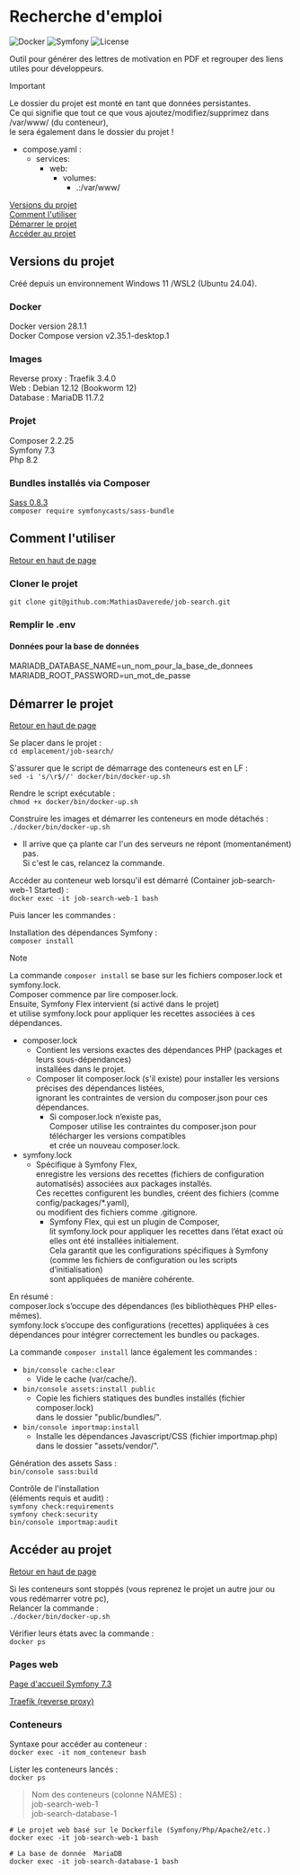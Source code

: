 # Recherche d'emploi
<a name="top"></a>

![Docker](https://img.shields.io/badge/Docker-28.1-blue)
![Symfony](https://img.shields.io/badge/Symfony-7.3-blue)
![License](https://img.shields.io/badge/License-MIT-green)

Outil pour générer des lettres de motivation en PDF et regrouper des liens utiles pour développeurs. 

> [!IMPORTANT]
> Le dossier du projet est monté en tant que données persistantes.  
> Ce qui signifie que tout ce que vous ajoutez/modifiez/supprimez dans /var/www/ (du conteneur),  
> le sera également dans le dossier du projet !
> - compose.yaml :
>   - services:
>     - web:
>       - volumes:
>          - .:/var/www/

[Versions du projet](#project-versions)  
[Comment l'utiliser](#how-to-use)  
[Démarrer le projet](#start-project)  
[Accéder au projet](#access-project)

## Versions du projet
<a name="project-versions"></a>

Créé depuis un environnement Windows 11 /WSL2 (Ubuntu 24.04).

### Docker

Docker version 28.1.1  
Docker Compose version v2.35.1-desktop.1

### Images

Reverse proxy : Traefik 3.4.0  
Web : Debian 12.12 (Bookworm 12)  
Database : MariaDB 11.7.2

### Projet

Composer 2.2.25  
Symfony 7.3  
Php 8.2

### Bundles installés via Composer

[Sass 0.8.3](https://packagist.org/packages/symfonycasts/sass-bundle)  
`composer require symfonycasts/sass-bundle`

## Comment l'utiliser
<a name="how-to-use"></a>
[Retour en haut de page](#top)

### Cloner le projet

`git clone git@github.com:MathiasDaverede/job-search.git`

### Remplir le .env

#### Données pour la base de données

MARIADB_DATABASE_NAME=un_nom_pour_la_base_de_donnees  
MARIADB_ROOT_PASSWORD=un_mot_de_passe

## Démarrer le projet
<a name="start-project"></a>
[Retour en haut de page](#top)

Se placer dans le projet :  
`cd emplacement/job-search/`

S'assurer que le script de démarrage des conteneurs est en LF :  
`sed -i 's/\r$//' docker/bin/docker-up.sh`

Rendre le script exécutable :  
`chmod +x docker/bin/docker-up.sh`

Construire les images et démarrer les conteneurs en mode détachés :  
`./docker/bin/docker-up.sh`
 + Il arrive que ça plante car l'un des serveurs ne répont (momentanément) pas.  
   Si c'est le cas, relancez la commande.

Accéder au conteneur web lorsqu'il est démarré (Container job-search-web-1 Started) :  
`docker exec -it job-search-web-1 bash`

Puis lancer les commandes :

Installation des dépendances Symfony :  
`composer install`

> [!NOTE]
> La commande `composer install`  se base sur les fichiers composer.lock et symfony.lock.  
> Composer commence par lire composer.lock.  
> Ensuite, Symfony Flex intervient (si activé dans le projet)  
  et utilise symfony.lock pour appliquer les recettes associées à ces dépendances.  
>
> + composer.lock
>   + Contient les versions exactes des dépendances PHP (packages et leurs sous-dépendances)  
      installées dans le projet.
>   + Composer lit composer.lock (s'il existe) pour installer les versions précises des dépendances listées,  
>     ignorant les contraintes de version du composer.json pour ces dépendances.  
>       + Si composer.lock n’existe pas,  
>         Composer utilise les contraintes du composer.json pour télécharger les versions compatibles  
>         et crée un nouveau composer.lock.
> + symfony.lock
>   + Spécifique à Symfony Flex,  
>     enregistre les versions des recettes (fichiers de configuration automatisés) associées aux packages installés.  
>     Ces recettes configurent les bundles, créent des fichiers (comme config/packages/*.yaml),  
>     ou modifient des fichiers comme .gitignore.
>       + Symfony Flex, qui est un plugin de Composer,  
>         lit symfony.lock pour appliquer les recettes dans l’état exact où elles ont été installées initialement.  
>         Cela garantit que les configurations spécifiques à Symfony (comme les fichiers de configuration ou les scripts d’initialisation)  
>         sont appliquées de manière cohérente.
>
> En résumé :  
> composer.lock s’occupe des dépendances (les bibliothèques PHP elles-mêmes).  
> symfony.lock s’occupe des configurations (recettes) appliquées à ces dépendances pour intégrer correctement les bundles ou packages.
>
> La commande `composer install` lance également les commandes :  
> + `bin/console cache:clear`
>   + Vide le cache (var/cache/).
> + `bin/console assets:install public`
>   + Copie les fichiers statiques des bundles installés (fichier composer.lock)  
      dans le dossier "public/bundles/".
> + `bin/console importmap:install`
>   + Installe les dépendances Javascript/CSS (fichier importmap.php)  
      dans le dossier "assets/vendor/".

Génération des assets Sass :  
`bin/console sass:build`

Contrôle de l'installation  
(éléments requis et audit) :  
`symfony check:requirements`  
`symfony check:security`  
`bin/console importmap:audit`

## Accéder au projet
<a name="access-project"></a>
[Retour en haut de page](#top)

Si les conteneurs sont stoppés (vous reprenez le projet un autre jour ou vous redémarrer votre pc),  
Relancer la commande :  
`./docker/bin/docker-up.sh`

Vérifier leurs états avec la commande :  
`docker ps`

### Pages web

[Page d'accueil Symfony 7.3](http://jobsearch.localhost)

[Traefik (reverse proxy)](http://traefik.localhost:8080/dashboard/#/)

### Conteneurs

Syntaxe pour accéder au conteneur :  
`docker exec -it nom_conteneur bash`

Lister les conteneurs lancés :  
`docker ps`  

> Nom des conteneurs (colonne NAMES) :  
> job-search-web-1  
> job-search-database-1

```
# Le projet web basé sur le Dockerfile (Symfony/Php/Apache2/etc.)
docker exec -it job-search-web-1 bash

# La base de donnée  MariaDB  
docker exec -it job-search-database-1 bash
```
